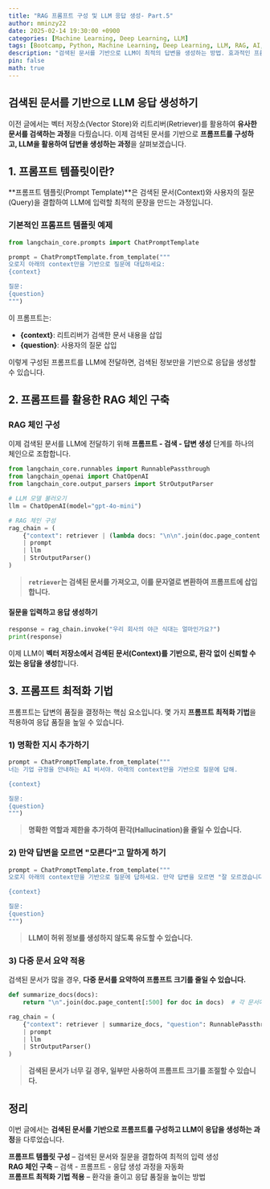 ```yaml
---
title: "RAG 프롬프트 구성 및 LLM 응답 생성- Part.5"
author: mminzy22
date: 2025-02-14 19:30:00 +0900
categories: [Machine Learning, Deep Learning, LLM]
tags: [Bootcamp, Python, Machine Learning, Deep Learning, LLM, RAG, AI, TIL]
description: "검색된 문서를 기반으로 LLM이 최적의 답변을 생성하는 방법. 효과적인 프롬프트 템플릿 작성법, RAG 체인 구성, 환각 방지 기법을 적용하여 AI 챗봇의 응답 품질을 개선하는 방법을 배울 수 있습니다."
pin: false
math: true
---
```



## 검색된 문서를 기반으로 LLM 응답 생성하기

이전 글에서는 벡터 저장소(Vector Store)와 리트리버(Retriever)를 활용하여 **유사한 문서를 검색하는 과정**을 다뤘습니다. 이제 검색된 문서를 기반으로 **프롬프트를 구성하고, LLM을 활용하여 답변을 생성하는 과정**을 살펴보겠습니다.


## 1. 프롬프트 템플릿이란?

**프롬프트 템플릿(Prompt Template)**은 검색된 문서(Context)와 사용자의 질문(Query)을 결합하여 LLM에 입력할 최적의 문장을 만드는 과정입니다.

### 기본적인 프롬프트 템플릿 예제

```python
from langchain_core.prompts import ChatPromptTemplate

prompt = ChatPromptTemplate.from_template("""
오로지 아래의 context만을 기반으로 질문에 대답하세요:
{context}

질문:
{question}
""")
```

이 프롬프트는:
- **{context}**: 리트리버가 검색한 문서 내용을 삽입
- **{question}**: 사용자의 질문 삽입

이렇게 구성된 프롬프트를 LLM에 전달하면, 검색된 정보만을 기반으로 응답을 생성할 수 있습니다.


## 2. 프롬프트를 활용한 RAG 체인 구축

### RAG 체인 구성

이제 검색된 문서를 LLM에 전달하기 위해 **프롬프트 - 검색 - 답변 생성** 단계를 하나의 체인으로 조합합니다.

```python
from langchain_core.runnables import RunnablePassthrough
from langchain_openai import ChatOpenAI
from langchain_core.output_parsers import StrOutputParser

# LLM 모델 불러오기
llm = ChatOpenAI(model="gpt-4o-mini")

# RAG 체인 구성
rag_chain = (
    {"context": retriever | (lambda docs: "\n\n".join(doc.page_content for doc in docs)), "question": RunnablePassthrough()}
    | prompt
    | llm
    | StrOutputParser()
)
```

> **`retriever`는 검색된 문서를 가져오고, 이를 문자열로 변환하여 프롬프트에 삽입합니다.**

#### **질문을 입력하고 응답 생성하기**

```python
response = rag_chain.invoke("우리 회사의 야근 식대는 얼마인가요?")
print(response)
```

이제 LLM이 **벡터 저장소에서 검색된 문서(Context)를 기반으로, 환각 없이 신뢰할 수 있는 응답을 생성**합니다.


## 3. 프롬프트 최적화 기법

프롬프트는 답변의 품질을 결정하는 핵심 요소입니다. 몇 가지 **프롬프트 최적화 기법**을 적용하여 응답 품질을 높일 수 있습니다.

### 1) 명확한 지시 추가하기

```python
prompt = ChatPromptTemplate.from_template("""
너는 기업 규정을 안내하는 AI 비서야. 아래의 context만을 기반으로 질문에 답해.

{context}

질문:
{question}
""")
```

> **명확한 역할과 제한을 추가하여 환각(Hallucination)을 줄일 수 있습니다.**

### 2) 만약 답변을 모르면 "모른다"고 말하게 하기

```python
prompt = ChatPromptTemplate.from_template("""
오로지 아래의 context만을 기반으로 질문에 답하세요. 만약 답변을 모르면 "잘 모르겠습니다."라고 답변하세요.

{context}

질문:
{question}
""")
```

> **LLM이 허위 정보를 생성하지 않도록 유도할 수 있습니다.**

### 3) 다중 문서 요약 적용
검색된 문서가 많을 경우, **다중 문서를 요약하여 프롬프트 크기를 줄일 수 있습니다.**

```python
def summarize_docs(docs):
    return "\n".join(doc.page_content[:500] for doc in docs)  # 각 문서에서 500자씩만 추출

rag_chain = (
    {"context": retriever | summarize_docs, "question": RunnablePassthrough()}
    | prompt
    | llm
    | StrOutputParser()
)
```

> **검색된 문서가 너무 길 경우, 일부만 사용하여 프롬프트 크기를 조절할 수 있습니다.**


## 정리

이번 글에서는 **검색된 문서를 기반으로 프롬프트를 구성하고 LLM이 응답을 생성하는 과정**을 다루었습니다.

**프롬프트 템플릿 구성** – 검색된 문서와 질문을 결합하여 최적의 입력 생성  
**RAG 체인 구축** – 검색 - 프롬프트 - 응답 생성 과정을 자동화  
**프롬프트 최적화 기법 적용** – 환각을 줄이고 응답 품질을 높이는 방법  
